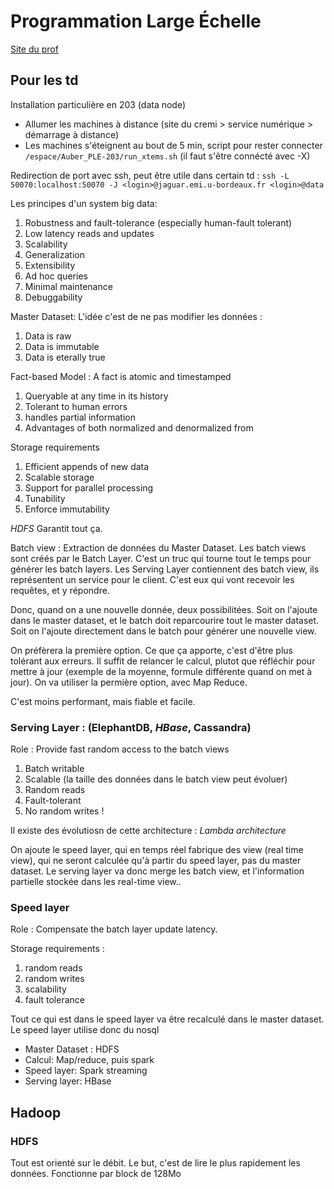 # Programmation Large Échelle



[Site du prof](https://www.labri.fr/perso/auber/BigDataGL/index.html)



## Pour les td

Installation particulière en 203 (data node)

* Allumer les machines à distance (site du cremi > service numérique > démarrage à distance)
* Les machines s'éteignent au bout de 5 min, script pour rester connecter `/espace/Auber_PLE-203/run_xtems.sh` (il faut s'être connécté avec -X)

Redirection de port avec ssh, peut être utile dans certain td : `ssh -L 50070:localhost:50070 -J <login>@jaguar.emi.u-bordeaux.fr <login>@data`



Les principes d'un system big data:

1. Robustness and fault-tolerance (especially human-fault tolerant)
2. Low latency reads and updates
3. Scalability
4. Generalization
5. Extensibility
6. Ad hoc queries
7. Minimal maintenance
8. Debuggability



Master Dataset: L'idée c'est de ne pas modifier les données :

1. Data is raw
2. Data is immutable
3. Data is eterally true



Fact-based Model : A fact is atomic and timestamped

1. Queryable at any time in its history
2. Tolerant to human errors
3. handles partial information
4. Advantages of both normalized and denormalized from



Storage requirements

1. Efficient appends of new data
2. Scalable storage
3. Support for parallel processing
4. Tunability
5. Enforce immutability

*HDFS* Garantit tout ça.

Batch view : Extraction de données du Master Dataset. Les batch views sont créés par le Batch Layer. C'est un truc qui tourne tout le temps pour générer les batch layers. Les Serving Layer contiennent des batch view, ils représentent un service pour le client. C'est eux qui vont recevoir les requêtes, et y répondre.



Donc, quand on a une nouvelle donnée, deux possibilitées. Soit on l'ajoute dans le master dataset, et le batch doit reparcourire tout le master dataset. Soit on l'ajoute directement dans le batch pour générer une nouvelle view.

On préfèrera la première option. Ce que ça apporte, c'est d'être plus tolérant aux erreurs. Il suffit de relancer le calcul, plutot que réfléchir pour mettre à jour (exemple de la moyenne, formule différente quand on met à jour). On va utiliser la permière option, avec Map Reduce.



C'est moins performant, mais fiable et facile.



### Serving Layer : (ElephantDB, *HBase*, Cassandra)

Role : Provide fast random access to the batch views

1. Batch writable
2. Scalable (la taille des données dans le batch view peut évoluer)
3. Random reads 
4. Fault-tolerant
5. No random writes !



Il existe des évolutiosn de cette architecture : *Lambda architecture*

On ajoute le speed layer, qui en temps réel fabrique des view (real time view), qui ne seront calculée qu'à partir du speed layer, pas du master dataset. Le serving layer va donc merge les batch view, et l'information partielle stockée dans les real-time view..



### Speed layer 

Role : Compensate the batch layer update latency.

Storage requirements :

1. random reads
2. random writes
3. scalability
4. fault tolerance 

Tout ce qui est dans le speed layer va être recalculé dans le master dataset. Le speed layer utilise donc du nosql



* Master Dataset : HDFS
* Calcul: Map/reduce, puis spark
* Speed layer: Spark streaming
* Serving layer: HBase



## Hadoop

### HDFS

Tout est orienté sur le débit. Le but, c'est de lire le plus rapidement les données. Fonctionne par block de 128Mo